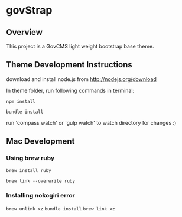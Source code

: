 # govStrap

## Overview

This project is a GovCMS light weight bootstrap base theme.

## Theme Development Instructions

download and install node.js from http://nodejs.org/download

In theme folder, run following commands in terminal:

```npm install```

```bundle install```

run 'compass watch' or 'gulp watch' to watch directory for changes :)

## Mac Development

### Using brew ruby

```brew install ruby```

```brew link --overwrite ruby```

### Installing nokogiri error

```brew unlink xz```
```bundle install```
```brew link xz```